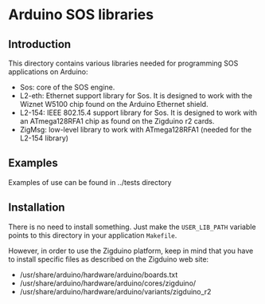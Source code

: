 Arduino SOS libraries
=====================

Introduction
------------

This directory contains various libraries needed for programming
SOS applications on Arduino:

* Sos: core of the SOS engine.
* L2-eth: Ethernet support library for Sos.
    It is designed to work with the Wiznet W5100 chip
    found on the Arduino Ethernet shield.
* L2-154: IEEE 802.15.4 support library for Sos.
    It is designed to work with an ATmega128RFA1
    chip as found on the Zigduino r2 cards.
* ZigMsg: low-level library to work with ATmega128RFA1 (needed
    for the L2-154 library)

Examples
--------

Examples of use can be found in ../tests directory

Installation
------------

There is no need to install something. Just make the `USER_LIB_PATH`
variable points to this directory in your application `Makefile`.

However, in order to use the Zigduino platform, keep in mind that you
have to install specific files as described on the Zigduino web site:
* /usr/share/arduino/hardware/arduino/boards.txt
* /usr/share/arduino/hardware/arduino/cores/zigduino/
* /usr/share/arduino/hardware/arduino/variants/zigduino_r2
